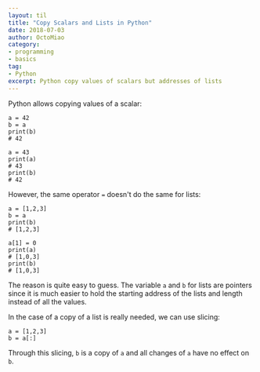 ```yaml
---
layout: til
title: "Copy Scalars and Lists in Python"
date: 2018-07-03
author: OctoMiao
category:
- programming
- basics
tag:
- Python
excerpt: Python copy values of scalars but addresses of lists
---
```


Python allows copying values of a scalar:

```
a = 42
b = a
print(b)
# 42

a = 43
print(a)
# 43
print(b)
# 42
```

However, the same operator `=` doesn't do the same for lists:
```
a = [1,2,3]
b = a
print(b)
# [1,2,3]

a[1] = 0
print(a)
# [1,0,3]
print(b)
# [1,0,3]
```
The reason is quite easy to guess. The variable `a` and `b` for lists are pointers since it is much easier to hold the starting address of the lists and length instead of all the values. 

In the case of a copy of a list is really needed, we can use slicing:
```
a = [1,2,3]
b = a[:]
```
Through this slicing, `b` is a copy of `a` and all changes of `a` have no effect on `b`.

